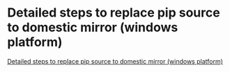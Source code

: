 # Detailed steps to replace pip source to domestic mirror (windows platform)
[Detailed steps to replace pip source to domestic mirror (windows platform)](https://aiwithcloud.com/2022/09/15/detailed_steps_to_replace_pip_source_to_domestic_mirror_windows_platform/)